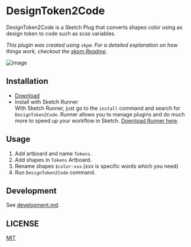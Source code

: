 # DesignToken2Code

DesignToken2Code is a Sketch Plug that converts shapes color using as design token to code such as scss variables.

_This plugin was created using `skpm`. For a detailed explanation on how things work, checkout the [skpm Readme](https://github.com/skpm/skpm/blob/master/README.md)._

![image](./docs/play.gif)

## Installation

- [Download](https://github.com/m-yoshiro/DesignToken2Code/releases)
- Install with Sketch Runner  
With Sketch Runner, just go to the `install` command and search for `DesignToken2Code`. Runner allows you to manage plugins and do much more to speed up your workflow in Sketch. [Download Runner here](http://www.sketchrunner.com).

## Usage

1. Add artboard and name `Tokens`.
1. Add shapes in `Tokens` Artboard.
1. Rename shapes `$color-xxx`.(xxx is specific words which you need)
1. Run `DesignToken2Code` command.

## Development

See [development.md](./docs/development.md).

## LICENSE

[MIT](./LICENSE)

